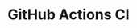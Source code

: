# GitHub Actions CI






























































































































































































































































































































































































































































































































































































































































































































































































































































































































































































































































































































































































































































































































































































































































































































































































































































































































































































































































































